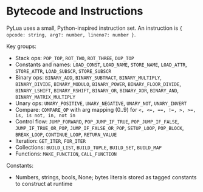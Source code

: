 # Bytecode and Instructions

PyLua uses a small, Python-inspired instruction set. An instruction is `{ opcode: string, arg?: number, lineno?: number }`.

Key groups:

- Stack ops: `POP_TOP`, `ROT_TWO`, `ROT_THREE`, `DUP_TOP`
- Constants and names: `LOAD_CONST`, `LOAD_NAME`, `STORE_NAME`, `LOAD_ATTR`, `STORE_ATTR`, `LOAD_SUBSCR`, `STORE_SUBSCR`
- Binary ops: `BINARY_ADD`, `BINARY_SUBTRACT`, `BINARY_MULTIPLY`, `BINARY_DIVIDE`, `BINARY_MODULO`, `BINARY_POWER`, `BINARY_FLOOR_DIVIDE`, `BINARY_LSHIFT`, `BINARY_RSHIFT`, `BINARY_OR`, `BINARY_XOR`, `BINARY_AND`, `BINARY_MATRIX_MULTIPLY`
- Unary ops: `UNARY_POSITIVE`, `UNARY_NEGATIVE`, `UNARY_NOT`, `UNARY_INVERT`
- Compare: `COMPARE_OP` with arg mapping (0..9) for `<, <=, ==, !=, >, >=, is, is not, in, not in`
- Control flow: `JUMP_FORWARD`, `POP_JUMP_IF_TRUE`, `POP_JUMP_IF_FALSE`, `JUMP_IF_TRUE_OR_POP`, `JUMP_IF_FALSE_OR_POP`, `SETUP_LOOP`, `POP_BLOCK`, `BREAK_LOOP`, `CONTINUE_LOOP`, `RETURN_VALUE`
- Iteration: `GET_ITER`, `FOR_ITER`
- Collections: `BUILD_LIST`, `BUILD_TUPLE`, `BUILD_SET`, `BUILD_MAP`
- Functions: `MAKE_FUNCTION`, `CALL_FUNCTION`

Constants:

- Numbers, strings, bools, None; bytes literals stored as tagged constants to construct at runtime
